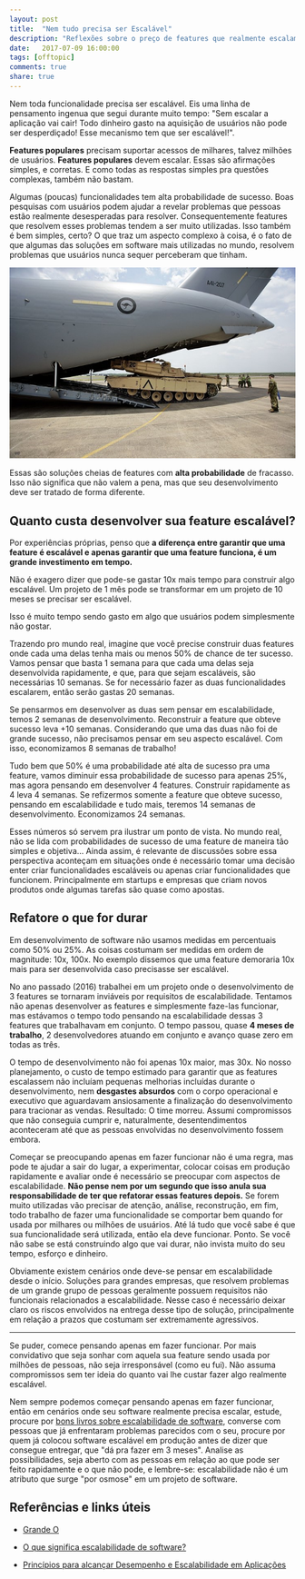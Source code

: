```yaml
---
layout: post
title:  "Nem tudo precisa ser Escalável"
description: "Reflexões sobre o preço de features que realmente escalam. Spoiler: Custam caro."
date:   2017-07-09 16:00:00
tags: [offtopic]
comments: true
share: true
---
```


Nem toda funcionalidade precisa ser escalável. Eis uma linha de pensamento ingenua que segui durante muito tempo: "Sem escalar a aplicação vai cair! Todo dinheiro gasto na aquisição de usuários não pode ser desperdiçado! Esse mecanismo tem que ser escalável!". 

**Features populares** precisam suportar acessos de milhares, talvez milhões de usuários. **Features populares** devem escalar. Essas são afirmações simples, e corretas. E como todas as respostas simples pra questões complexas, também não bastam.

Algumas (poucas) funcionalidades tem alta probabilidade de sucesso. Boas pesquisas com usuários podem ajudar a revelar problemas que pessoas estão realmente desesperadas para resolver. Consequentemente features que resolvem esses problemas tendem a ser muito utilizadas. Isso também é bem simples, certo? O que traz um aspecto complexo à coisa, é o fato de que algumas das soluções em software mais utilizadas no mundo, resolvem problemas que usuários nunca sequer perceberam que tinham. 


![Escalabilidade](https://raw.githubusercontent.com/andreybleme/andreybleme.github.io/master/assets/img/escalabilidade.jpg "Escalabilidade")


Essas são soluções cheias de features com **alta probabilidade** de fracasso. Isso não significa que não valem a pena, mas que seu desenvolvimento deve ser tratado de forma diferente.



Quanto custa desenvolver sua feature escalável?
-------------
Por experiências próprias, penso que **a diferença entre garantir que uma feature é escalável e apenas garantir que uma feature funciona, é um grande investimento em tempo.**

Não é exagero dizer que pode-se gastar 10x mais tempo para construir algo escalável. Um projeto de 1 mês pode se transformar em um projeto de 10 meses se precisar ser escalável.

Isso é muito tempo sendo gasto em algo que usuários podem simplesmente não gostar.

Trazendo pro mundo real, imagine que você precise construir duas features onde cada uma delas tenha mais ou menos 50% de chance de ter sucesso. Vamos pensar que basta 1 semana para que cada uma delas seja desenvolvida rapidamente, e que, para que sejam escaláveis, são necessárias 10 semanas. Se for necessário fazer as duas funcionalidades escalarem, então serão gastas 20 semanas.

Se pensarmos em desenvolver as duas sem pensar em escalabilidade, temos 2 semanas de desenvolvimento. Reconstruir a feature que obteve sucesso leva +10 semanas. Considerando que uma das duas não foi de grande sucesso, não precisamos pensar em seu aspecto escalável. Com isso, economizamos 8 semanas de trabalho!

Tudo bem que 50% é uma probabilidade até alta de sucesso pra uma feature, vamos diminuir essa probabilidade de sucesso para apenas 25%, mas agora pensando em desenvolver 4 features. Construir rapidamente as 4 leva 4 semanas. Se refizermos somente a feature que obteve sucesso, pensando em escalabilidade e tudo mais, teremos 14 semanas de desenvolvimento. Economizamos 24 semanas.

Esses números só servem pra ilustrar um ponto de vista. No mundo real, não se lida com probabilidades de sucesso de uma feature de maneira tão simples e objetiva... Ainda assim, é relevante de discussões sobre essa perspectiva aconteçam em situações onde é necessário tomar uma decisão enter criar funcionalidades escaláveis ou apenas criar funcionalidades que funcionem. Principalmente em startups e empresas que criam novos produtos onde algumas tarefas são quase como apostas.


Refatore o que for durar
-------------
Em desenvolvimento de software não usamos medidas em percentuais como 50% ou 25%. As coisas costumam ser medidas em ordem de magnitude: 10x, 100x. No exemplo dissemos que uma feature demoraria 10x mais para ser desenvolvida caso precisasse ser escalável. 

No ano passado (2016) trabalhei em um projeto onde o desenvolvimento de 3 features se tornaram inviáveis por requisitos de escalabilidade. Tentamos não apenas desenvolver as features e simplesmente faze-las funcionar, mas estávamos o tempo todo pensando na escalabilidade dessas 3 features que trabalhavam em conjunto. O tempo passou, quase **4 meses de trabalho**, 2 desenvolvedores atuando em conjunto e avanço quase zero em todas as três.

O tempo de desenvolvimento não foi apenas 10x maior, mas 30x. No nosso planejamento, o custo de tempo estimado para garantir que as features escalassem não incluíam pequenas melhorias incluídas durante o desenvolvimento, nem **desgastes absurdos** com o corpo operacional e executivo que aguardavam ansiosamente a finalização do desenvolvimento para tracionar as vendas. Resultado: O time morreu. Assumi compromissos que não conseguia cumprir e, naturalmente, desentendimentos aconteceram até que as pessoas envolvidas no desenvolvimento fossem embora.

Começar se preocupando apenas em fazer funcionar não é uma regra, mas pode te ajudar a sair do lugar, a experimentar, colocar coisas em produção rapidamente e avaliar onde é necessário se preocupar com aspectos de escalabilidade. **Não pense nem por um segundo que isso anula sua responsabilidade de ter que refatorar essas features depois.** Se forem muito utilizadas vão precisar de atenção, análise, reconstrução, em fim, todo trabalho de fazer uma funcionalidade se comportar bem quando for usada por milhares ou milhões de usuários. Até lá tudo que você sabe é que sua funcionalidade será utilizada, então ela deve funcionar. Ponto. Se você não sabe se está construindo algo que vai durar, não invista muito do seu tempo, esforço e dinheiro.

Obviamente existem cenários onde deve-se pensar em escalabilidade desde o início. Soluções para grandes empresas, que resolvem problemas de um grande grupo de pessoas geralmente possuem requisitos não funcionais relacionados a escalabilidade. Nesse caso é necessário deixar claro os riscos envolvidos na entrega desse tipo de solução, principalmente em relação a prazos que costumam ser extremamente agressivos.

---------------------

Se puder, comece pensando apenas em fazer funcionar. Por mais convidativo que seja sonhar com aquela sua feature sendo usada por milhões de pessoas, não seja irresponsável (como eu fui). Não assuma compromissos sem ter ideia do quanto vai lhe custar fazer algo realmente escalável.

Nem sempre podemos começar pensando apenas em fazer funcionar, então em cenários onde seu software realmente precisa escalar, estude, procure por [bons livros sobre escalabilidade de software](https://www.quora.com/What-are-the-best-books-to-learn-how-to-build-scalable-web-applications), converse com pessoas que já enfrentaram problemas parecidos com o seu, procure por quem já colocou software escalável em produção antes de dizer que consegue entregar, que "dá pra fazer em 3 meses".  Analise as possibilidades, seja aberto com as pessoas em relação ao que pode ser feito rapidamente e o que não pode, e lembre-se: escalabilidade não é um atributo que surge "por osmose" em um projeto de software.


Referências e links úteis
-------------
- [Grande O](https://pt.wikipedia.org/wiki/Grande-O)

- [O que significa escalabilidade de software?](https://pt.stackoverflow.com/questions/90297/o-que-significa-escalabilidade-de-software)

- [Princípios para alcançar Desempenho e Escalabilidade em Aplicações](https://msdn.microsoft.com/pt-br/library/cc518051.aspx)